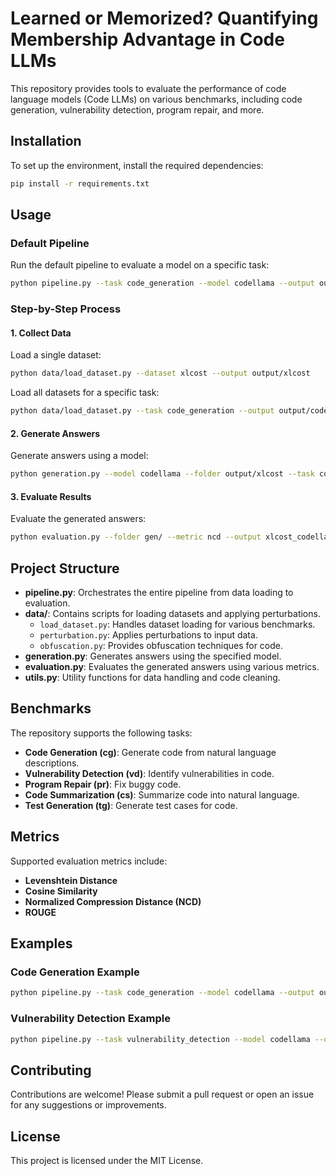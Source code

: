 # Learned or Memorized? Quantifying Membership Advantage in Code LLMs

This repository provides tools to evaluate the performance of code language models (Code LLMs) on various benchmarks, including code generation, vulnerability detection, program repair, and more.

## Installation

To set up the environment, install the required dependencies:

```bash
pip install -r requirements.txt
```

## Usage

### Default Pipeline

Run the default pipeline to evaluate a model on a specific task:

```bash
python pipeline.py --task code_generation --model codellama --output output --metric ncd --iter 3
```

### Step-by-Step Process

#### 1. Collect Data

Load a single dataset:

```bash
python data/load_dataset.py --dataset xlcost --output output/xlcost
```

Load all datasets for a specific task:

```bash
python data/load_dataset.py --task code_generation --output output/code_generation
```

#### 2. Generate Answers

Generate answers using a model:

```bash
python generation.py --model codellama --folder output/xlcost --task code_generation --output gen/xlcost --iteration 3
```

#### 3. Evaluate Results

Evaluate the generated answers:

```bash
python evaluation.py --folder gen/ --metric ncd --output xlcost_codellama
```

## Project Structure

- **pipeline.py**: Orchestrates the entire pipeline from data loading to evaluation.
- **data/**: Contains scripts for loading datasets and applying perturbations.
  - `load_dataset.py`: Handles dataset loading for various benchmarks.
  - `perturbation.py`: Applies perturbations to input data.
  - `obfuscation.py`: Provides obfuscation techniques for code.
- **generation.py**: Generates answers using the specified model.
- **evaluation.py**: Evaluates the generated answers using various metrics.
- **utils.py**: Utility functions for data handling and code cleaning.

## Benchmarks

The repository supports the following tasks:
- **Code Generation (cg)**: Generate code from natural language descriptions.
- **Vulnerability Detection (vd)**: Identify vulnerabilities in code.
- **Program Repair (pr)**: Fix buggy code.
- **Code Summarization (cs)**: Summarize code into natural language.
- **Test Generation (tg)**: Generate test cases for code.

## Metrics

Supported evaluation metrics include:
- **Levenshtein Distance**
- **Cosine Similarity**
- **Normalized Compression Distance (NCD)**
- **ROUGE**

## Examples

### Code Generation Example

```bash
python pipeline.py --task code_generation --model codellama --output output --metric rouge --iter 5
```

### Vulnerability Detection Example

```bash
python pipeline.py --task vulnerability_detection --model codellama --output output --metric levenshtein --iter 3
```

## Contributing

Contributions are welcome! Please submit a pull request or open an issue for any suggestions or improvements.

## License

This project is licensed under the MIT License.
